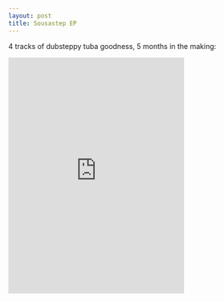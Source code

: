 ```yaml
---
layout: post
title: Sousastep EP
---
```


4 tracks of dubsteppy tuba goodness, 5 months in the making: 

<iframe style="border: 0; width: 350px; height: 470px;" src="https://bandcamp.com/EmbeddedPlayer/album=2460027634/size=large/bgcol=ffffff/linkcol=0687f5/tracklist=false/transparent=true/" seamless><a href="https://sousastep.bandcamp.com/album/sousastep-2">Sousastep by Sousastep</a></iframe>